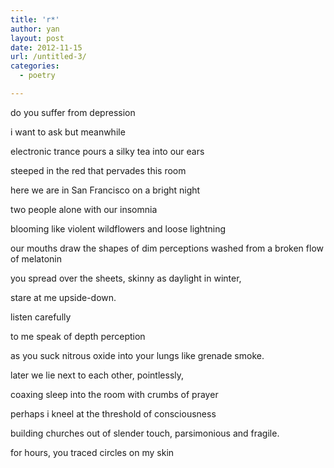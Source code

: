 ```yaml
---
title: 'r*'
author: yan
layout: post
date: 2012-11-15
url: /untitled-3/
categories:
  - poetry

---
```

do you suffer from depression
  
i want to ask but meanwhile
  
electronic trance pours a silky tea into our ears
  
steeped in the red that pervades this room

here we are in San Francisco on a bright night
  
two people alone with our insomnia
  
blooming like violent wildflowers and loose lightning

our mouths draw the shapes of dim perceptions washed from a broken flow of melatonin

you spread over the sheets, skinny as daylight in winter,
  
stare at me upside-down.
  
listen carefully
  
to me speak of depth perception
  
as you suck nitrous oxide into your lungs like grenade smoke.

later we lie next to each other, pointlessly,
  
coaxing sleep into the room with crumbs of prayer
  
perhaps i kneel at the threshold of consciousness
  
building churches out of slender touch, parsimonious and fragile.

for hours, you traced circles on my skin
